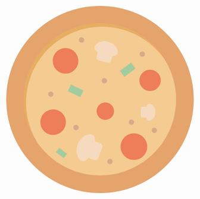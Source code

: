 <svg height="800px" width="800px" version="1.1" id="_x36_" xmlns="http://www.w3.org/2000/svg" xmlns:xlink="http://www.w3.org/1999/xlink" 
	 viewBox="0 0 512 512"  xml:space="preserve">
<g>
	<path style="fill:#E5A46C;" d="M511.996,255.996C511.996,397.388,397.384,512,256,512C114.612,512,0,397.388,0,255.996
		C0,114.613,114.612,0,256,0C397.384,0,511.996,114.613,511.996,255.996z"/>
	<path style="fill:#F4CB91;" d="M256,463.708c-114.531,0-207.711-93.17-207.711-207.712c0-114.527,93.18-207.704,207.711-207.704
		c114.542,0,207.711,93.177,207.711,207.704C463.711,370.538,370.542,463.708,256,463.708z"/>
	<path style="fill:#E7AD61;" d="M54.107,264.725c0-114.534,93.181-207.711,207.707-207.711c70.213,0,132.355,35.056,169.969,88.541
		C394.984,87.185,329.97,48.293,256,48.293c-114.531,0-207.711,93.177-207.711,207.704c0,44.321,13.996,85.414,37.738,119.17
		C65.842,343.153,54.107,305.296,54.107,264.725z"/>
	<path style="fill:#EE7D5A;" d="M196.844,150.298c0,19.278-15.628,34.913-34.9,34.913c-19.282,0-34.917-15.635-34.917-34.913
		c0-19.279,15.635-34.907,34.917-34.907C181.215,115.391,196.844,131.02,196.844,150.298z"/>
	<path style="fill:#EE7D5A;" d="M384.969,384.98c0,20.085-16.271,36.364-36.357,36.364c-20.085,0-36.37-16.279-36.37-36.364
		c0-20.086,16.285-36.364,36.37-36.364C368.698,348.617,384.969,364.895,384.969,384.98z"/>
	<path style="fill:#EE7D5A;" d="M162.915,318.053c0,19.285-15.642,34.914-34.917,34.914c-19.278,0-34.906-15.629-34.906-34.914
		c0-19.271,15.628-34.906,34.906-34.906C147.273,283.147,162.915,298.782,162.915,318.053z"/>
	<path style="fill:#EE7D5A;" d="M421.826,203.633c0,16.057-13.029,29.085-29.099,29.085c-16.057,0-29.086-13.028-29.086-29.085
		c0-16.064,13.028-29.093,29.086-29.093C408.798,174.54,421.826,187.569,421.826,203.633z"/>
	<path style="fill:#EE7D5A;" d="M294.314,287.989c0,13.121-10.628,23.757-23.757,23.757c-13.114,0-23.757-10.636-23.757-23.757
		c0-13.122,10.643-23.757,23.757-23.757C283.686,264.232,294.314,274.868,294.314,287.989z"/>
	<g>
		<path style="fill:#D9A988;" d="M197.83,332.61c0,4.014-3.257,7.271-7.272,7.271c-4.028,0-7.286-3.257-7.286-7.271
			c0-4.022,3.258-7.272,7.286-7.272C194.573,325.338,197.83,328.588,197.83,332.61z"/>
		<circle style="fill:#D9A988;" cx="121.7" cy="241.454" r="7.273"/>
		<path style="fill:#D9A988;" d="M275.385,204.612c0,4.014-3.243,7.271-7.271,7.271c-4.015,0-7.272-3.257-7.272-7.271
			c0-4.022,3.257-7.279,7.272-7.279C272.142,197.333,275.385,200.59,275.385,204.612z"/>
		<path style="fill:#D9A988;" d="M349.085,318.06c0,4.021-3.257,7.278-7.272,7.278c-4.014,0-7.271-3.257-7.271-7.278
			c0-4.014,3.257-7.271,7.271-7.271C345.828,310.789,349.085,314.046,349.085,318.06z"/>
		<path style="fill:#D9A988;" d="M290.428,425.701c0,4.014-3.257,7.271-7.271,7.271c-4.014,0-7.271-3.257-7.271-7.271
			c0-4.021,3.257-7.278,7.271-7.278C287.171,418.423,290.428,421.68,290.428,425.701z"/>
		<path style="fill:#D9A988;" d="M378.67,131.884c0,4.014-3.257,7.271-7.272,7.271c-4.014,0-7.271-3.257-7.271-7.271
			c0-4.021,3.257-7.278,7.271-7.278C375.413,124.606,378.67,127.863,378.67,131.884z"/>
		<path style="fill:#D9A988;" d="M212.858,93.092c0,4.014-3.257,7.271-7.272,7.271c-4.029,0-7.286-3.257-7.286-7.271
			c0-4.021,3.257-7.272,7.286-7.272C209.601,85.82,212.858,89.071,212.858,93.092z"/>
		<path style="fill:#D9A988;" d="M411.641,340.367c0,4.014-3.257,7.271-7.271,7.271c-4.029,0-7.272-3.257-7.272-7.271
			c0-4.021,3.243-7.278,7.272-7.278C408.384,333.089,411.641,336.345,411.641,340.367z"/>
	</g>
	<path style="fill:#F6DABF;" d="M304.113,128.87c3.029-11.186-7.971-25.985-25.242-30.679c-17.272-4.678-34.257,2.522-37.286,13.708
		c-1.7,6.257,1.857,10.507,8.343,13.857l-3.572,13.136c-1.143,4.25,1.357,8.628,5.6,9.778l24.599,6.679
		c4.258,1.15,8.629-1.357,9.786-5.6l3.572-13.15C297.199,136.991,302.414,135.127,304.113,128.87z"/>
	<path style="fill:#F6DABF;" d="M234.4,352.324c-12.743-4.957-31.485,6.107-39.128,25.778c-7.657,19.678-1.329,40.492,11.414,45.456
		c7.128,2.771,12.557-0.864,17.299-8.057l14.958,5.814c4.857,1.886,10.3-0.508,12.171-5.35l10.914-28.028
		c1.872-4.835-0.528-10.285-5.357-12.164l-14.971-5.829C243.058,361.452,241.529,355.088,234.4,352.324z"/>
	<path style="fill:#F6DABF;" d="M390.669,313.824c8.257,0.086,16.485-10.178,16.6-22.921c0.129-12.757-7.899-23.164-16.156-23.242
		c-4.615-0.051-6.915,3.171-8.057,8.242l-9.7-0.093c-3.128-0.029-5.7,2.486-5.728,5.622l-0.171,18.171
		c-0.029,3.128,2.485,5.7,5.614,5.729l9.714,0.093C383.827,310.524,386.041,313.781,390.669,313.824z"/>
	<polygon style="fill:#A3CBA0;" points="202.415,249.454 168.13,233.475 176.744,215.026 211.015,230.997 	"/>
	<polygon style="fill:#A3CBA0;" points="352.898,171.462 322.471,193.919 310.385,177.526 340.813,155.077 	"/>
	<polygon style="fill:#A3CBA0;" points="144.612,388.138 166.173,404.816 157.187,416.423 135.637,399.738 	"/>
</g>
</svg>
